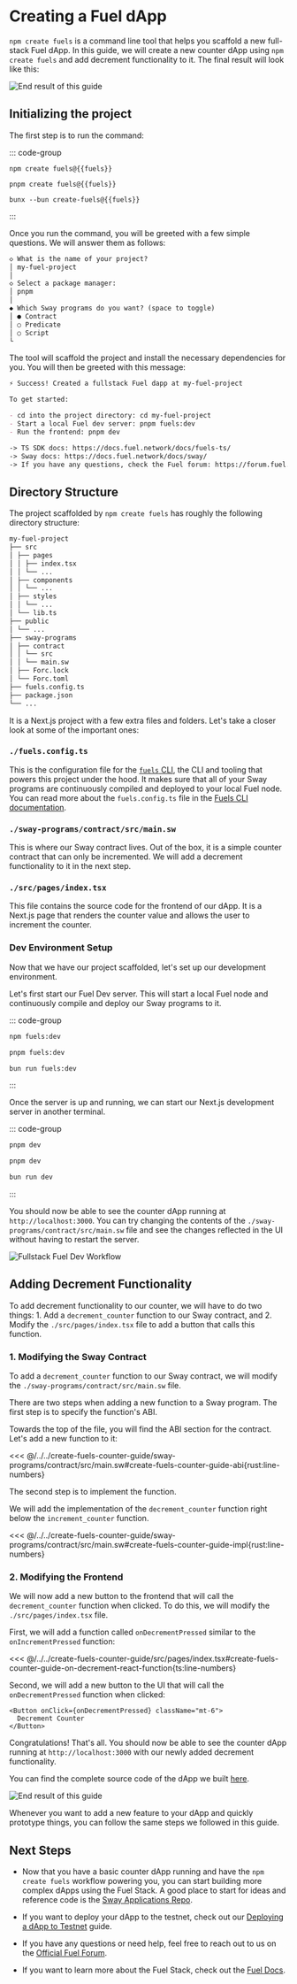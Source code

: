<script setup>
  import { data } from '../../versions.data'
  const { fuels } = data
</script>

# Creating a Fuel dApp

`npm create fuels` is a command line tool that helps you scaffold a new full-stack Fuel dApp. In this guide, we will create a new counter dApp using `npm create fuels` and add decrement functionality to it. The final result will look like this:

![End result of this guide](../../public/creating-a-fuel-dapp-create-fuels-end-result.png)

## Initializing the project

The first step is to run the command:

::: code-group

```sh-vue [npm]
npm create fuels@{{fuels}}
```

```sh-vue [pnpm]
pnpm create fuels@{{fuels}}
```

```sh-vue [bun]
bunx --bun create-fuels@{{fuels}}
```

:::

Once you run the command, you will be greeted with a few simple questions. We will answer them as follows:

```md
◇ What is the name of your project?
│ my-fuel-project
│
◇ Select a package manager:
│ pnpm
│
◆ Which Sway programs do you want? (space to toggle)
│ ● Contract
│ ○ Predicate
│ ○ Script
└
```

The tool will scaffold the project and install the necessary dependencies for you. You will then be greeted with this message:

```md
⚡️ Success! Created a fullstack Fuel dapp at my-fuel-project

To get started:

- cd into the project directory: cd my-fuel-project
- Start a local Fuel dev server: pnpm fuels:dev
- Run the frontend: pnpm dev

-> TS SDK docs: https://docs.fuel.network/docs/fuels-ts/
-> Sway docs: https://docs.fuel.network/docs/sway/
-> If you have any questions, check the Fuel forum: https://forum.fuel.network/
```

## Directory Structure

The project scaffolded by `npm create fuels` has roughly the following directory structure:

```md
my-fuel-project
├── src
│ ├── pages
│ │ ├── index.tsx
│ │ └── ...
│ ├── components
│ │ └── ...
│ ├── styles
│ │ └── ...
│ └── lib.ts
├── public
│ └── ...
├── sway-programs
│ ├── contract
│ │ └── src
│ │ └── main.sw
│ ├── Forc.lock
│ └── Forc.toml
├── fuels.config.ts
├── package.json
└── ...
```

It is a Next.js project with a few extra files and folders. Let's take a closer look at some of the important ones:

### `./fuels.config.ts`

This is the configuration file for the [`fuels` CLI](../fuels-cli/index.md), the CLI and tooling that powers this project under the hood. It makes sure that all of your Sway programs are continuously compiled and deployed to your local Fuel node. You can read more about the `fuels.config.ts` file in the [Fuels CLI documentation](../fuels-cli/config-file.md).

### `./sway-programs/contract/src/main.sw`

This is where our Sway contract lives. Out of the box, it is a simple counter contract that can only be incremented. We will add a decrement functionality to it in the next step.

### `./src/pages/index.tsx`

This file contains the source code for the frontend of our dApp. It is a Next.js page that renders the counter value and allows the user to increment the counter.

### Dev Environment Setup

Now that we have our project scaffolded, let's set up our development environment.

Let's first start our Fuel Dev server. This will start a local Fuel node and continuously compile and deploy our Sway programs to it.

::: code-group

```sh [npm]
npm fuels:dev
```

```sh [pnpm]
pnpm fuels:dev
```

```sh [bun]
bun run fuels:dev
```

:::

Once the server is up and running, we can start our Next.js development server in another terminal.

::: code-group

```sh [npm]
pnpm dev
```

```sh [pnpm]
pnpm dev
```

```sh [bun]
bun run dev
```

:::

You should now be able to see the counter dApp running at `http://localhost:3000`. You can try changing the contents of the `./sway-programs/contract/src/main.sw` file and see the changes reflected in the UI without having to restart the server.

![Fullstack Fuel Dev Workflow](../../public/creating-a-fuel-dapp-create-fuels-split-view.png)

## Adding Decrement Functionality

To add decrement functionality to our counter, we will have to do two things: 1. Add a `decrement_counter` function to our Sway contract, and 2. Modify the `./src/pages/index.tsx` file to add a button that calls this function.

### 1. Modifying the Sway Contract

To add a `decrement_counter` function to our Sway contract, we will modify the `./sway-programs/contract/src/main.sw` file.

There are two steps when adding a new function to a Sway program. The first step is to specify the function's ABI.

Towards the top of the file, you will find the ABI section for the contract. Let's add a new function to it:

<<< @/../../create-fuels-counter-guide/sway-programs/contract/src/main.sw#create-fuels-counter-guide-abi{rust:line-numbers}

The second step is to implement the function.

We will add the implementation of the `decrement_counter` function right below the `increment_counter` function.

<<< @/../../create-fuels-counter-guide/sway-programs/contract/src/main.sw#create-fuels-counter-guide-impl{rust:line-numbers}

### 2. Modifying the Frontend

We will now add a new button to the frontend that will call the `decrement_counter` function when clicked. To do this, we will modify the `./src/pages/index.tsx` file.

First, we will add a function called `onDecrementPressed` similar to the `onIncrementPressed` function:

<<< @/../../create-fuels-counter-guide/src/pages/index.tsx#create-fuels-counter-guide-on-decrement-react-function{ts:line-numbers}

Second, we will add a new button to the UI that will call the `onDecrementPressed` function when clicked:

<!-- TODO: our docs engine currently does not detect comments in JSX -->

```tsx
<Button onClick={onDecrementPressed} className="mt-6">
  Decrement Counter
</Button>
```

Congratulations! That's all. You should now be able to see the counter dApp running at `http://localhost:3000` with our newly added decrement functionality.

You can find the complete source code of the dApp we built [here](https://github.com/FuelLabs/fuels-ts/tree/master/apps/create-fuels-counter-guide).

![End result of this guide](../../public/creating-a-fuel-dapp-create-fuels-end-result.png)

Whenever you want to add a new feature to your dApp and quickly prototype things, you can follow the same steps we followed in this guide.

## Next Steps

- Now that you have a basic counter dApp running and have the `npm create fuels` workflow powering you, you can start building more complex dApps using the Fuel Stack. A good place to start for ideas and reference code is the [Sway Applications Repo](https://github.com/FuelLabs/sway-applications).

- If you want to deploy your dApp to the testnet, check out our [Deploying a dApp to Testnet](./deploying-a-dapp-to-testnet.md) guide.

- If you have any questions or need help, feel free to reach out to us on the [Official Fuel Forum](https://forum.fuel.network/).

- If you want to learn more about the Fuel Stack, check out the [Fuel Docs](https://docs.fuel.network/).
